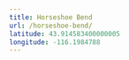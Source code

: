 ```yaml
---
title: Horseshoe Bend
url: /horseshoe-bend/
latitude: 43.914583400000005
longitude: -116.1984788
---
```

